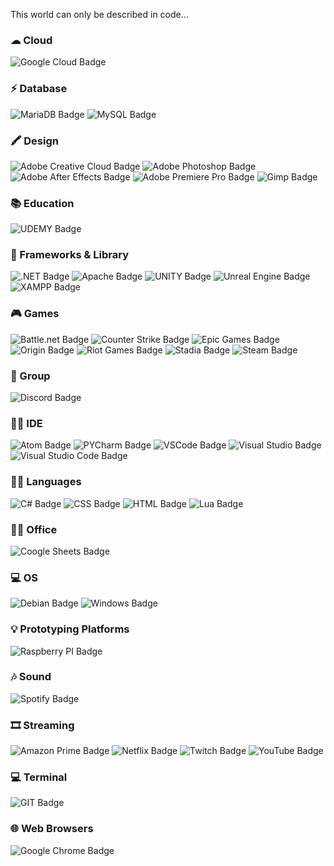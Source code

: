 This world can only be described in code...

### ☁ Cloud
![Google Cloud Badge](https://img.shields.io/badge/Google_Cloud-4285F4?style=for-the-badge&logo=google-cloud&logoColor=white&style=flat)

### ⚡ Database
![MariaDB Badge](https://img.shields.io/badge/MariaDB-003545?style=for-the-badge&logo=mariadb&logoColor=white&style=flat)
![MySQL Badge](https://img.shields.io/badge/MySQL-005C84?style=for-the-badge&logo=mysql&logoColor=white&style=flat)


### 🖍 Design
![Adobe Creative Cloud Badge](https://img.shields.io/badge/Adobe%20Creative%20Cloud-DA1F26?logo=adobecreativecloud&logoColor=fff&style=flat)
![Adobe Photoshop Badge](https://img.shields.io/badge/Adobe%20Photoshop-31A8FF?logo=adobephotoshop&logoColor=fff&style=flat)
![Adobe After Effects Badge](https://img.shields.io/badge/Adobe%20after%20affects-CF96FD?style=for-the-badge&logo=Adobe%20after%20effects&logoColor=393665&style=flat)
![Adobe Premiere Pro Badge](https://img.shields.io/badge/Adobe%20Premiere%20Pro-9999FF?style=for-the-badge&logo=Adobe%20Premiere%20Pro&logoColor=white&style=flat)
![Gimp Badge](https://img.shields.io/badge/gimp-5C5543?style=for-the-badge&logo=gimp&logoColor=white&style=flat)

### 📚 Education
![UDEMY Badge](https://img.shields.io/badge/Udemy-EC5252?style=for-the-badge&logo=Udemy&logoColor=white&style=flat)

### 🚀 Frameworks & Library
![.NET Badge](https://img.shields.io/badge/.NET-512BD4?logo=dotnet&logoColor=fff&style=flat)
![Apache Badge](https://img.shields.io/badge/Apache-D22128?logo=apache&logoColor=fff&style=flat)
![UNITY Badge](https://img.shields.io/badge/Unity-100000?style=for-the-badge&logo=unity&logoColor=white&style=flat)
![Unreal Engine Badge](https://img.shields.io/badge/-Unreal%20Engine-313131?style=for-the-badge&logo=unreal-engine&logoColor=white&style=flat)
![XAMPP Badge](https://img.shields.io/badge/Xampp-F37623?style=for-the-badge&logo=xampp&logoColor=white&style=flat)

### 🎮 Games 
![Battle.net Badge](https://img.shields.io/badge/Battle.net-000?style=for-the-badge&logo=battle.net&logoColor=148EFF&style=flat)
![Counter Strike Badge](https://img.shields.io/badge/Counter_Strike-000000?style=for-the-badge&logo=counter-strike&logoColor=white&style=flat)
![Epic Games Badge](https://img.shields.io/badge/Epic%20Games-313131?style=for-the-badge&logo=Epic%20Games&logoColor=white&style=flat)
![Origin Badge](https://img.shields.io/badge/Origin-148EFF?style=for-the-badge&logo=origin&logoColor=white&style=flat)
![Riot Games Badge](https://img.shields.io/badge/Riot_Games-D32936?style=for-the-badge&logo=riot-games&logoColor=white&style=flat)
![Stadia Badge](https://img.shields.io/badge/Stadia-CD2640?style=for-the-badge&logo=stadia&logoColor=white&style=flat)
![Steam Badge](https://img.shields.io/badge/Steam-000000?style=for-the-badge&logo=steam&logoColor=white&style=flat)

### 🤜 Group
![Discord Badge](	https://img.shields.io/badge/Discord-5865F2?style=for-the-badge&logo=discord&logoColor=white&style=flat)

### 👩‍💻 IDE 
![Atom Badge](https://img.shields.io/badge/Atom-66595C?style=for-the-badge&logo=Atom&logoColor=white&style=flat)
![PYCharm Badge](https://img.shields.io/badge/PyCharm-000000.svg?&style=for-the-badge&logo=PyCharm&logoColor=white&style=flat)
![VSCode Badge](https://img.shields.io/badge/VSCode-0078D4?style=for-the-badge&logo=visual%20studio%20code&logoColor=white&style=flat)
![Visual Studio Badge](https://img.shields.io/badge/Visual_Studio-5C2D91?style=for-the-badge&logo=visual%20studio&logoColor=white&style=flat)
![Visual Studio Code Badge](https://img.shields.io/badge/Visual_Studio_Code-0078D4?style=for-the-badge&logo=visual%20studio%20code&logoColor=white&style=flat)

### 👩‍💻 Languages 
![C# Badge](https://img.shields.io/badge/C%23-239120?style=for-the-badge&logo=c-sharp&logoColor=white&style=flat)
![CSS Badge](https://img.shields.io/badge/CSS3-1572B6?style=for-the-badge&logo=css3&logoColor=white&style=flat)
![HTML Badge](https://img.shields.io/badge/HTML5-E34F26?style=for-the-badge&logo=html5&logoColor=white&style=flat)
![Lua Badge](https://img.shields.io/badge/Lua-2C2D72?style=for-the-badge&logo=lua&logoColor=white&style=flat)

### 👨‍💻 Office
![Coogle Sheets Badge](ttps://img.shields.io/badge/Google%20Sheets-34A853?style=for-the-badge&logo=google-sheets&logoColor=white&style=flat)

### 💻 OS
![Debian Badge](https://img.shields.io/badge/Debian-A81D33?style=for-the-badge&logo=debian&logoColor=white&style=flat)
![Windows Badge](https://img.shields.io/badge/Windows-0078D6?style=for-the-badge&logo=windows&logoColor=white&style=flat)

### 💡 Prototyping Platforms
![Raspberry PI Badge](https://img.shields.io/badge/Raspberry%20Pi-A22846?style=for-the-badge&logo=Raspberry%20Pi&logoColor=white&style=flat)

### 🎶 Sound
![Spotify Badge](https://img.shields.io/badge/Spotify-1ED760?&style=for-the-badge&logo=spotify&logoColor=white&style=flat)

### 🎞 Streaming
![Amazon Prime Badge](https://img.shields.io/badge/Amazon%20Prime-00A8E1?style=for-the-badge&logo=netflix&logoColor=white&style=flat)
![Netflix Badge](	https://img.shields.io/badge/Netflix-E50914?style=for-the-badge&logo=netflix&logoColor=white&style=flat)
![Twitch Badge](https://img.shields.io/badge/Twitch-9146FF?style=for-the-badge&logo=twitch&logoColor=white&style=flat)
![YouTube Badge](https://img.shields.io/badge/YouTube-FF0000?style=for-the-badge&logo=youtube&logoColor=white&style=flat)

### 💻 Terminal
![GIT Badge](https://img.shields.io/badge/GIT-E44C30?style=for-the-badge&logo=git&logoColor=white&style=flat)

### 🌐 Web Browsers
![Google Chrome Badge](https://img.shields.io/badge/Google_chrome-4285F4?style=for-the-badge&logo=Google-chrome&logoColor=white&style=flat)




<!--
**Emotion06/Emotion06** is a ✨ _special_ ✨ repository because its `README.md` (this file) appears on your GitHub profile.

Here are some ideas to get you started:

- 🔭 I’m currently working on ...
- 🌱 I’m currently learning ...
- 👯 I’m looking to collaborate on ...
- 🤔 I’m looking for help with ...
- 💬 Ask me about ...
- 📫 How to reach me: ...
- 😄 Pronouns: ...
- ⚡ Fun fact: ...
-->
